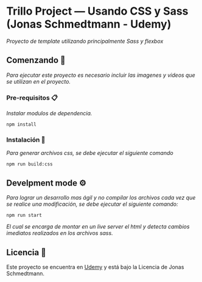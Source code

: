 # Trillo Project — Usando CSS y Sass (Jonas Schmedtmann - Udemy)

_Proyecto de template utilizando principalmente Sass y flexbox_

## Comenzando 🚀

_Para ejecutar este proyecto es necesario incluir las imagenes y videos que se utilizan en el proyecto._


### Pre-requisitos 📋

_Instalar modulos de dependencia._

```
npm install
```

### Instalación 🔧

_Para generar archivos css, se debe ejecutar el siguiente comando_

```
npm run build:css
```

## Develpment mode ⚙️

_Para lograr un desarrollo mas ágil y no compilar los archivos cada vez que se realice una modificación, se debe ejecutar el siguiente comando:_

```
npm run start
```
_El cual se encarga de montar en un live server el html y detecta cambios imediatos realizados en los archivos sass._

## Licencia 📄

Este proyecto se encuentra en [Udemy](https://www.udemy.com/course/advanced-css-and-sass/) y está bajo la Licencia de Jonas Schmedtmann.

